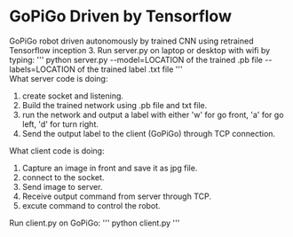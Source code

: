 # GoPiGo Driven by Tensorflow
GoPiGo robot driven autonomously by trained CNN using retrained Tensorflow inception 3.
Run server.py on laptop or desktop with wifi by typing:
'''
python server.py --model=LOCATION of the trained .pb file --labels=LOCATION of the trained label .txt file
'''   
What server code is doing:
1. create socket and listening. 
2. Build the trained network using .pb file and txt file.
3. run the network and output a label with either 'w' for go front, 'a' for go left, 'd' for turn right.
4. Send the output label to the client (GoPiGo) through TCP connection.

What client code is doing:
1. Capture an image in front and save it as jpg file. 
2. connect to the socket.
3. Send image to server.
4. Receive output command from server through TCP.
5. excute command to control the robot.

Run client.py on GoPiGo:
'''
python client.py
'''
